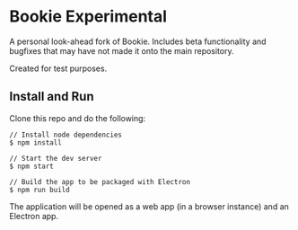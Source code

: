 # Bookie Experimental
A personal look-ahead fork of Bookie. Includes beta functionality and bugfixes that may have not made it onto the main repository.

Created for test purposes.

## Install and Run
Clone this repo and do the following:

```
// Install node dependencies 
$ npm install

// Start the dev server
$ npm start

// Build the app to be packaged with Electron
$ npm run build
```

The application will be opened as a web app (in a browser instance) and an Electron app.
